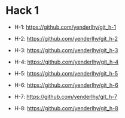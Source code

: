 # Hack 1


-  H-1: https://github.com/yenderlhy/git_h-1

- H-2: https://github.com/yenderlhy/git_h-2

- H-3: https://github.com/yenderlhy/git_h-3

- H-4: https://github.com/yenderlhy/git_h-4

- H-5: https://github.com/yenderlhy/git_h-5

- H-6: https://github.com/yenderlhy/git_h-6

- H-7: https://github.com/yenderlhy/git_h-7

- H-8: https://github.com/yenderlhy/git_h-8
